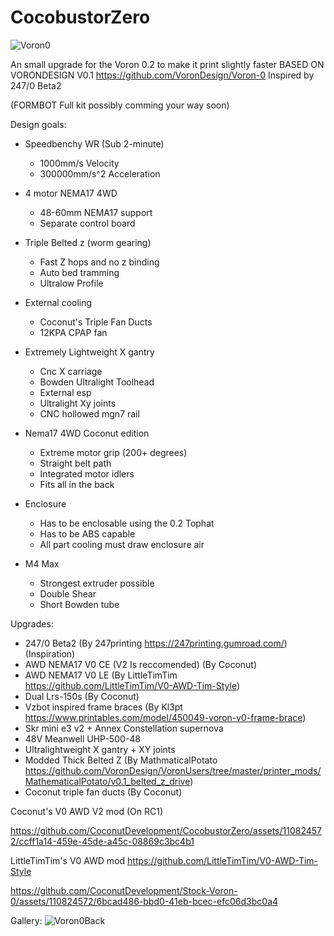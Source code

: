 # CocobustorZero
![Voron0](https://github.com/CoconutDevelopment/CocobustorZero/assets/110824572/4cd4a4dd-b737-47ab-8759-b86bb82d3ce4)

An small upgrade for the Voron 0.2 to make it print slightly faster
BASED ON VORONDESIGN V0.1 https://github.com/VoronDesign/Voron-0
Inspired by 247/0 Beta2

(FORMBOT Full kit possibly comming your way soon)

Design goals:
- Speedbenchy WR (Sub 2-minute)
  - 1000mm/s Velocity
  - 300000mm/s^2 Acceleration

- 4 motor NEMA17 4WD
  - 48-60mm NEMA17 support
  - Separate control board

- Triple Belted z (worm gearing)
  - Fast Z hops and no z binding
  - Auto bed tramming
  - Ultralow Profile

- External cooling
  - Coconut's Triple Fan Ducts
  - 12KPA CPAP fan

- Extremely Lightweight X gantry
  - Cnc X carriage
  - Bowden Ultralight Toolhead
  - External esp
  - Ultralight Xy joints
  - CNC hollowed mgn7 rail

- Nema17 4WD Coconut edition
  - Extreme motor grip (200+ degrees)
  - Straight belt path
  - Integrated motor idlers
  - Fits all in the back

- Enclosure
    - Has to be enclosable using the 0.2 Tophat
    - Has to be ABS capable
    - All part cooling must draw enclosure air

- M4 Max
    - Strongest extruder possible
    - Double Shear
    - Short Bowden tube

Upgrades:
- 247/0 Beta2 (By 247printing https://247printing.gumroad.com/) (Inspiration)
- AWD NEMA17 V0 CE (V2 Is reccomended) (By Coconut)
- AWD NEMA17 V0 LE (By LittleTimTim https://github.com/LittleTimTim/V0-AWD-Tim-Style)
- Dual Lrs-150s (By Coconut)
- Vzbot inspired frame braces (By Kl3pt https://www.printables.com/model/450049-voron-v0-frame-brace)
- Skr mini e3 v2 + Annex Constellation supernova
- 48V Meanwell UHP-500-48
- Ultralightweight X gantry + XY joints
- Modded Thick Belted Z (By MathmaticalPotato https://github.com/VoronDesign/VoronUsers/tree/master/printer_mods/MathematicalPotato/v0.1_belted_z_drive)
- Coconut triple fan ducts (By Coconut)

Coconut's V0 AWD V2 mod
(On RC1)


https://github.com/CoconutDevelopment/CocobustorZero/assets/110824572/ccff1a14-459e-45de-a45c-08869c3bc4b1



LittleTimTim's V0 AWD mod https://github.com/LittleTimTim/V0-AWD-Tim-Style


https://github.com/CoconutDevelopment/Stock-Voron-0/assets/110824572/6bcad486-bbd0-41eb-bcec-efc06d3bc0a4

Gallery:
![Voron0Back](https://github.com/CoconutDevelopment/CocobustorZero/assets/110824572/c3b1a35a-2d08-4f06-9fad-34998b901b36)





